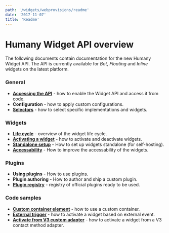 ```yaml
---
path: '/widgets/webprovisions/readme'
date: '2017-11-07'
title: 'Readme'
---
```


# Humany Widget API overview
The following documents contain documentation for the new Humany Widget API. The API is currently available for _Bot_, _Floating_ and _Inline_ widgets on the latest platform.

### General
* **[Accessing the API](accessing-the-api.md)** - how to enable the Widget API and access it from code.
* **Configuration** - how to apply custom configurations.
* **[Selectors](selectors.md)** - how to select specific implementations and widgets.

### Widgets
* **[Life cycle](widget-life-cycle.md)** - overview of the widget life cycle.
* **[Activating a widget](activate-widget.md)** - how to activate and deactivate widgets.
* **[Standalone setup](standalone/standalone-setup.md)** - How to set up widgets standalone (for self-hosting).
* **[Accessability](accessability.md)** - How to improve the accessability of the widgets.

### Plugins
* **Using plugins** - How to use plugins.
* **Plugin authoring** - How to author and ship a custom plugin.
* **[Plugin registry](plugin-registry.md)** - registry of official plugins ready to be used.

### Code samples
* **[Custom container element](samples/custom-container-element.md)** - how to use a custom container.
* **[External trigger](samples/external-trigger.md)** - how to activate a widget based on external event.
* **[Activate from V3 custom adapter](samples/v3-adapter.md)** - how to activate a widget from a V3 contact method adapter.
